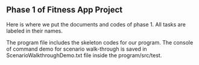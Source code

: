 ## Phase 1 of Fitness App Project

Here is where we put the documents and codes of phase 1. All tasks are labeled in their names.

The program file includes the skeleton codes for our program. 
The console of command demo for scenario walk-through is saved in ScenarioWalkthroughDemo.txt file inside
the program/src/test.
